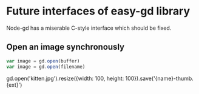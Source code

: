 # Future interfaces of easy-gd library

Node-gd has a miserable C-style interface which should be fixed.

## Open an image synchronously

```js
var image = gd.open(buffer)
var image = gd.open(filename)
```

gd.open('kitten.jpg').resize({width: 100, height: 100}).save('{name}-thumb.{ext}')
